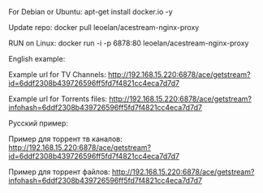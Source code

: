For Debian or Ubuntu: apt-get install docker.io -y

Update repo: docker pull leoelan/acestream-nginx-proxy

RUN on Linux: docker run -i -p 6878:80 leoelan/acestream-nginx-proxy

English example:

Example url for TV Channels: http://192.168.15.220:6878/ace/getstream?id=6ddf2308b439726596ff5fd7f4821cc4eca7d7d7

Example url for Torrents files: http://192.168.15.220:6878/ace/getstream?infohash=6ddf2308b439726596ff5fd7f4821cc4eca7d7d7

Русский пример:

Пример для торрент тв каналов: http://192.168.15.220:6878/ace/getstream?id=6ddf2308b439726596ff5fd7f4821cc4eca7d7d7

Пример для торрент файлов: http://192.168.15.220:6878/ace/getstream?infohash=6ddf2308b439726596ff5fd7f4821cc4eca7d7d7
